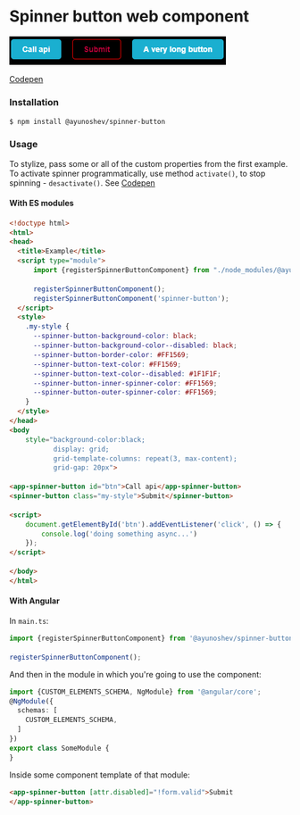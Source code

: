 # Spinner button web component

![Spinner demo](demo/demo.gif)

[Codepen](https://codepen.io/alexey-yunoshev/pen/ZEEJmKJ)


### Installation
```shell script
$ npm install @ayunoshev/spinner-button
```

### Usage
To stylize, pass some or all of the custom properties from the first example.
To activate spinner programmatically, use method `activate()`, to stop spinning -
`desactivate()`. See [Codepen](https://codepen.io/alexey-yunoshev/pen/ZEEJmKJ)


#### With ES modules
```html
<!doctype html>
<html>
<head>
  <title>Example</title>
  <script type="module">
      import {registerSpinnerButtonComponent} from "./node_modules/@ayunoshev/spinner-button/dist/index.js";

      registerSpinnerButtonComponent();
      registerSpinnerButtonComponent('spinner-button');
  </script>
  <style>
    .my-style {
      --spinner-button-background-color: black;
      --spinner-button-background-color--disabled: black;
      --spinner-button-border-color: #FF1569;
      --spinner-button-text-color: #FF1569;
      --spinner-button-text-color--disabled: #1F1F1F;
      --spinner-button-inner-spinner-color: #FF1569;
      --spinner-button-outer-spinner-color: #FF1569;
    }
  </style>
</head>
<body
    style="background-color:black;
           display: grid;
           grid-template-columns: repeat(3, max-content);
           grid-gap: 20px">

<app-spinner-button id="btn">Call api</app-spinner-button>
<spinner-button class="my-style">Submit</spinner-button>

<script>
    document.getElementById('btn').addEventListener('click', () => {
        console.log('doing something async...')
    });
</script>

</body>
</html>
```

#### With Angular
In `main.ts`: 
```typescript
import {registerSpinnerButtonComponent} from '@ayunoshev/spinner-button';

registerSpinnerButtonComponent();
```

And then in the module in which you're going to use the component:
```typescript
import {CUSTOM_ELEMENTS_SCHEMA, NgModule} from '@angular/core';
@NgModule({
  schemas: [
    CUSTOM_ELEMENTS_SCHEMA,
  ]
})
export class SomeModule {
}
```

Inside some component template of that module:
```html
<app-spinner-button [attr.disabled]="!form.valid">Submit
</app-spinner-button>
```
